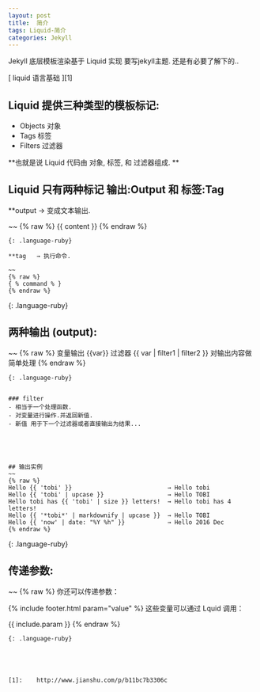 ```yaml
---
layout: post
title:  简介
tags: Liquid-简介
categories: Jekyll
---
```



Jekyll 底层模板渲染基于 Liquid 实现
要写jekyll主题. 还是有必要了解下的..


[ liquid 语言基础 ][1]



## Liquid 提供三种类型的模板标记:
- Objects 对象
- Tags    标签
- Filters 过滤器 

**也就是说 Liquid 代码由 对象, 标签, 和 过滤器组成. **









## Liquid 只有两种标记  输出:Output 和 标签:Tag
**output → 变成文本输出.  

~~
{% raw %}
{{ content }}
{% endraw %}
~~~
{: .language-ruby}

**tag   → 执行命令.       

~~
{% raw %}
{ % command % }
{% endraw %}
~~~
{: .language-ruby}





## 两种输出 (output): 

~~
{% raw %}
变量输出 {{var}}
过滤器   {{ var | filter1 | filter2 }}
对输出内容做简单处理
{% endraw %}
~~~
{: .language-ruby}


### filter
- 相当于一个处理函数.
- 对变量进行操作.并返回新值.
- 新值 用于下一个过滤器或者直接输出为结果...





## 输出实例
~~
{% raw %}
Hello {{ 'tobi' }}                           → Hello tobi 
Hello {{ 'tobi' | upcase }}                  → Hello TOBI 
Hello tobi has {{ 'tobi' | size }} letters!  → Hello tobi has 4 letters! 
Hello {{ '*tobi*' | markdownify | upcase }}  → Hello TOBI
Hello {{ 'now' | date: "%Y %h" }}            → Hello 2016 Dec
{% endraw %}
~~~
{: .language-ruby}







## 传递参数:

~~
{% raw %}
你还可以传递参数：

{% include footer.html param="value" %}
这些变量可以通过 Lquid 调用：

{{ include.param }}
{% endraw %}
~~~
{: .language-ruby}





[1]:	http://www.jianshu.com/p/b11bc7b3306c